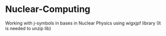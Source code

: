 # Nuclear-Computing
Working with j-symbols in bases in Nuclear Physics using wigxjpf library (It is needed to unzip lib)
